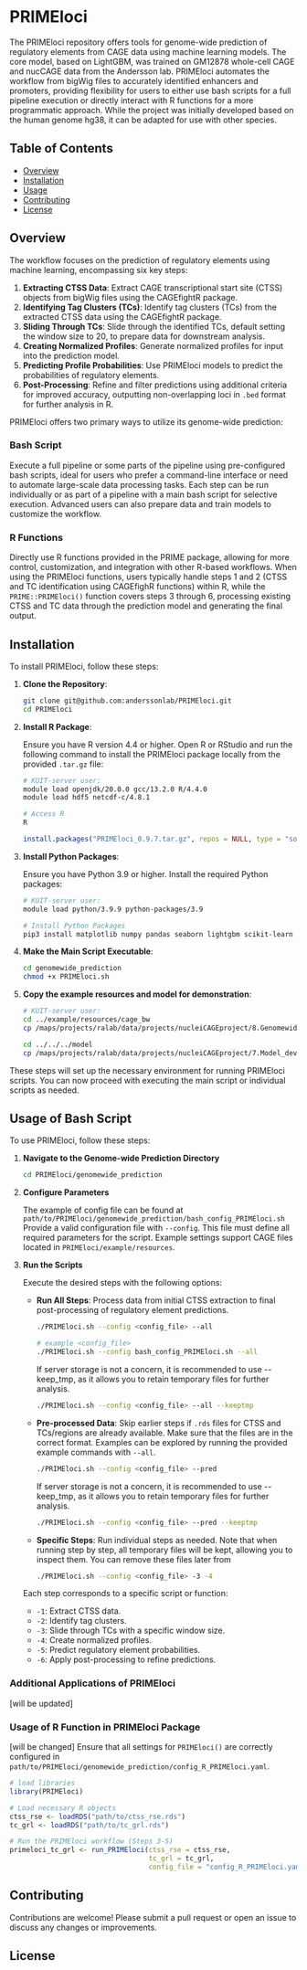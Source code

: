 
# PRIMEloci

The PRIMEloci repository offers tools for genome-wide prediction of regulatory elements from CAGE data using machine learning models. The core model, based on LightGBM, was trained on GM12878 whole-cell CAGE and nucCAGE data from the Andersson lab. PRIMEloci automates the workflow from bigWig files to accurately identified enhancers and promoters, providing flexibility for users to either use bash scripts for a full pipeline execution or directly interact with R functions for a more programmatic approach. While the project was initially developed based on the human genome hg38, it can be adapted for use with other species.



## Table of Contents

- [Overview](#overview)
- [Installation](#installation)
- [Usage](#usage)
- [Contributing](#contributing)
- [License](#license)



## Overview

The workflow focuses on the prediction of regulatory elements using machine learning, encompassing six key steps:

1. **Extracting CTSS Data**: Extract CAGE transcriptional start site (CTSS) objects from bigWig files using the CAGEfightR package.
2. **Identifying Tag Clusters (TCs)**: Identify tag clusters (TCs) from the extracted CTSS data using the CAGEfightR package.
3. **Sliding Through TCs**: Slide through the identified TCs, default setting the window size to 20, to prepare data for downstream analysis.
4. **Creating Normalized Profiles**: Generate normalized profiles for input into the prediction model.
5. **Predicting Profile Probabilities**: Use PRIMEloci models to predict the probabilities of regulatory elements.
6. **Post-Processing**: Refine and filter predictions using additional criteria for improved accuracy, outputting non-overlapping loci in `.bed` format for further analysis in R.


PRIMEloci offers two primary ways to utilize its genome-wide prediction:

### Bash Script

Execute a full pipeline or some parts of the pipeline using pre-configured bash scripts, ideal for users who prefer a command-line interface or need to automate large-scale data processing tasks. Each step can be run individually or as part of a pipeline with a main bash script for selective execution. Advanced users can also prepare data and train models to customize the workflow.

### R Functions

Directly use R functions provided in the PRIME package, allowing for more control, customization, and integration with other R-based workflows. When using the PRIMEloci functions, users typically handle steps 1 and 2 (CTSS and TC identification using CAGEfighR functions) within R, while the `PRIME::PRIMEloci()` function covers steps 3 through 6, processing existing CTSS and TC data through the prediction model and generating the final output.



## Installation

To install PRIMEloci, follow these steps:

1. **Clone the Repository**:

   ```bash
   git clone git@github.com:anderssonlab/PRIMEloci.git
   cd PRIMEloci
   ```

2. **Install R Package**:

   Ensure you have R version 4.4 or higher. Open R or RStudio and run the following command to install the PRIMEloci package locally from the provided `.tar.gz` file:

   ```bash
   # KUIT-server user:
   module load openjdk/20.0.0 gcc/13.2.0 R/4.4.0
   module load hdf5 netcdf-c/4.8.1

   # Access R
   R
   ```

   ```r
   install.packages("PRIMEloci_0.9.7.tar.gz", repos = NULL, type = "source", lib="/local/path")
   ```

3. **Install Python Packages**:

   Ensure you have Python 3.9 or higher. Install the required Python packages:

   ```bash
   # KUIT-server user:
   module load python/3.9.9 python-packages/3.9

   # Install Python Packages
   pip3 install matplotlib numpy pandas seaborn lightgbm scikit-learn
   ```

4. **Make the Main Script Executable**:

   ```bash
   cd genomewide_prediction
   chmod +x PRIMEloci.sh
   ```
5. **Copy the example resources and model for demonstration**:

   ```bash
   # KUIT-server user:
   cd ../example/resources/cage_bw
   cp /maps/projects/ralab/data/projects/nucleiCAGEproject/8.Genomewide_prediction/example_cage_K562_bw/* .

   cd ../../../model
   cp /maps/projects/ralab/data/projects/nucleiCAGEproject/7.Model_development/PRIMEloci_GM12878_model_1.0.sav . 

   ``` 

These steps will set up the necessary environment for running PRIMEloci scripts. You can now proceed with executing the main script or individual scripts as needed.



## Usage of Bash Script

To use PRIMEloci, follow these steps:

1. **Navigate to the Genome-wide Prediction Directory**

   ```bash
   cd PRIMEloci/genomewide_prediction
   ```

2. **Configure Parameters**

   The example of config file can be found at `path/to/PRIMEloci/genomewide_prediction/bash_config_PRIMEloci.sh` Provide a valid configuration file with `--config`. This file must define all required parameters for the script. Example settings support CAGE files located in `PRIMEloci/example/resources`.

3. **Run the Scripts**

   Execute the desired steps with the following options:

   - **Run All Steps**: Process data from initial CTSS extraction to final post-processing of regulatory element predictions.
     ```bash
     ./PRIMEloci.sh --config <config_file> --all

     # example <config_file>
     ./PRIMEloci.sh --config bash_config_PRIMEloci.sh --all
     ```
     If server storage is not a concern, it is recommended to use --keep_tmp, as it allows you to retain temporary files for further analysis.
     ```bash
     ./PRIMEloci.sh --config <config_file> --all --keeptmp
     ```    

   - **Pre-processed Data**: Skip earlier steps if `.rds` files for CTSS and TCs/regions are already available. 
     Make sure that the files are in the correct format. Examples can be explored by running the provided example commands with `--all`. 
     ```bash
     ./PRIMEloci.sh --config <config_file> --pred  
     ```
     If server storage is not a concern, it is recommended to use --keep_tmp, as it allows you to retain temporary files for further analysis.
     ```bash
     ./PRIMEloci.sh --config <config_file> --pred --keeptmp
     ```

   - **Specific Steps**: Run individual steps as needed. 
   Note that when running step by step, all temporary files will be kept, allowing you to inspect them. You can remove these files later from
     ```bash
     ./PRIMEloci.sh --config <config_file> -3 -4 
     ```
   Each step corresponds to a specific script or function:
   - `-1`: Extract CTSS data.
   - `-2`: Identify tag clusters.
   - `-3`: Slide through TCs with a specific window size.
   - `-4`: Create normalized profiles.
   - `-5`: Predict regulatory element probabilities.
   - `-6`: Apply post-processing to refine predictions.

### Additional Applications of PRIMEloci

[will be updated]



### Usage of R Function in PRIMEloci Package

[will be changed] Ensure that all settings for `PRIMEloci()` are correctly configured in `path/to/PRIMEloci/genomewide_prediction/config_R_PRIMEloci.yaml`. 

```R
# load libraries
library(PRIMEloci)

# Load necessary R objects
ctss_rse <- loadRDS("path/to/ctss_rse.rds")
tc_grl <- loadRDS("path/to/tc_grl.rds")

# Run the PRIMEloci workflow (Steps 3-5)
primeloci_tc_grl <- run_PRIMEloci(ctss_rse = ctss_rse,
                                  tc_grl = tc_grl,
                                  config_file = "config_R_PRIMEloci.yaml")
```

## Contributing

Contributions are welcome! Please submit a pull request or open an issue to discuss any changes or improvements.

## License
